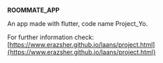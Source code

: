__________________________________ROOMMATE_APP__________________________________

An app made with flutter, code name Project_Yo. 

For further information check:[https://www.erazsher.github.io/laans/project.html]{https://www.erazsher.github.io/laans/project.html}







































